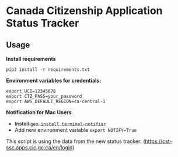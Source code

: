 # Canada Citizenship Application Status Tracker

## Usage

**Install requirements**

```
pip3 install -r requirements.txt
```

**Environment variables for credentials:**

```
export UCI=12345678
export CTZ_PASS=your_password
export AWS_DEFAULT_REGION=ca-central-1
```

**Notification for Mac Users**

- ~~Install `gem install terminal-notifier`~~
- Add new environment variable `export NOTIFY=True`

This script is using the data from the new status tracker: (https://cst-ssc.apps.cic.gc.ca/en/login)
